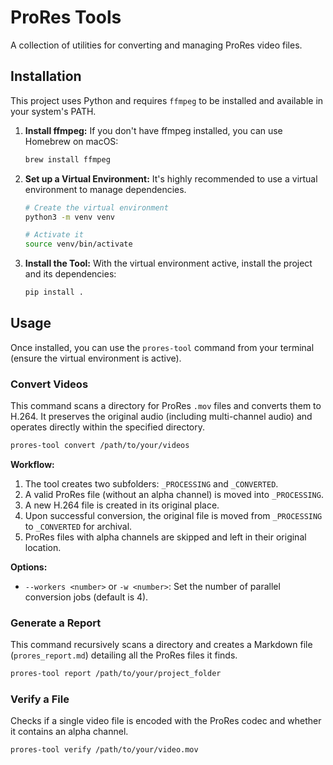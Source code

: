 # ProRes Tools

A collection of utilities for converting and managing ProRes video files.

## Installation

This project uses Python and requires `ffmpeg` to be installed and available in your system's PATH.

1.  **Install ffmpeg:**
    If you don't have ffmpeg installed, you can use Homebrew on macOS:
    ```sh
    brew install ffmpeg
    ```

2.  **Set up a Virtual Environment:**
    It's highly recommended to use a virtual environment to manage dependencies.

    ```sh
    # Create the virtual environment
    python3 -m venv venv

    # Activate it
    source venv/bin/activate
    ```

3.  **Install the Tool:**
    With the virtual environment active, install the project and its dependencies:
    ```sh
    pip install .
    ```

## Usage

Once installed, you can use the `prores-tool` command from your terminal (ensure the virtual environment is active).

### Convert Videos

This command scans a directory for ProRes `.mov` files and converts them to H.264. It preserves the original audio (including multi-channel audio) and operates directly within the specified directory.

```sh
prores-tool convert /path/to/your/videos
```

**Workflow:**
1.  The tool creates two subfolders: `_PROCESSING` and `_CONVERTED`.
2.  A valid ProRes file (without an alpha channel) is moved into `_PROCESSING`.
3.  A new H.264 file is created in its original place.
4.  Upon successful conversion, the original file is moved from `_PROCESSING` to `_CONVERTED` for archival.
5.  ProRes files with alpha channels are skipped and left in their original location.

**Options:**
*   `--workers <number>` or `-w <number>`: Set the number of parallel conversion jobs (default is 4).

### Generate a Report

This command recursively scans a directory and creates a Markdown file (`prores_report.md`) detailing all the ProRes files it finds.

```sh
prores-tool report /path/to/your/project_folder
```

### Verify a File

Checks if a single video file is encoded with the ProRes codec and whether it contains an alpha channel.

```sh
prores-tool verify /path/to/your/video.mov
``` 